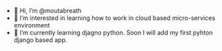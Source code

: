 - 👋 Hi, I’m @moutabreath
- 👀 I’m interested in learning how to work in cloud based micro-services environment
- 🌱 I’m currently learning djagno python. Soon I will add my first pyhton django based app.



<!---
moutabreath/moutabreath is a ✨ special ✨ repository because its `README.md` (this file) appears on your GitHub profile.
You can click the Preview link to take a look at your changes.
--->
